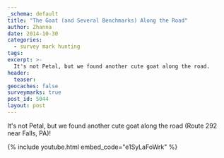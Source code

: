 ```yaml
---
_schema: default
title: "The Goat (and Several Benchmarks) Along the Road"
author: Zhanna
date: 2014-10-30
categories:
  - survey mark hunting
tags:
excerpt: >-
  It's not Petal, but we found another cute goat along the road.
header:
  teaser:
geocaches: false
surveymarks: true
post_id: 5044
layout: post                      
---
```


It's not Petal, but we found another cute goat along the road (Route 292 near Falls, PA)!

{% include youtube.html embed_code="e1SyLaFoWrk" %}